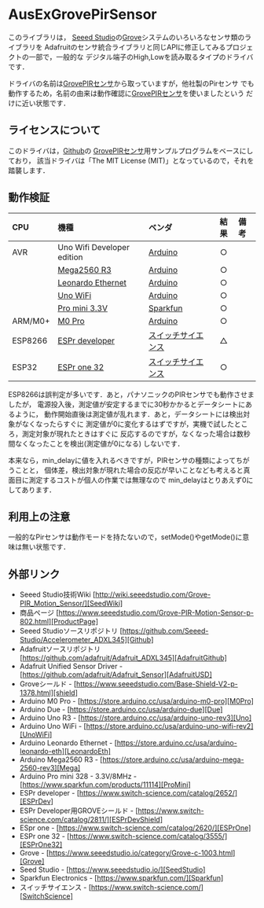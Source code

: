 # AusExGrovePirSensor

このライブラリは，
[Seeed Studio][SeedStudio]の[Grove][Grove]システムのいろいろなセンサ類のライブラリを
Adafruitのセンサ統合ライブラリと同じAPIに修正してみるプロジェクトの一部で，一般的な
デジタル端子のHigh,Lowを読み取るタイプのドライバです．

ドライバの名前は[GrovePIRセンサ][ProductPage]から取っていますが，他社製のPirセンサ
でも動作するため，名前の由来は動作確認に[GrovePIRセンサ][ProductPage]を使いましたという
だけに近い状態です．

## ライセンスについて

このドライバは，[Github][GitHub]の
[GrovePIRセンサ][ProductPage]用サンプルプログラムをベースにしており，
該当ドライバは「The MIT License (MIT)」となっているので，それを踏襲します．


## 動作検証

|CPU| 機種 |ベンダ| 結果 | 備考 |
| :--- | :--- | :--- | :---: | :--- |
|AVR| Uno Wifi Developer edition  |[Arduino][Arduino]| ○ |  |
|       | [Mega2560 R3][Mega] |[Arduino][Arduino] | ○ |  |
|       | [Leonardo Ethernet][LeonardoEth] |[Arduino][Arduino] | ○ | |
|       | [Uno WiFi][UnoWiFi] |[Arduino][Arduino] | ○ | |
|       | [Pro mini 3.3V][ProMini] | [Sparkfun][Sparkfun] | ○ | |
| ARM/M0+ | [M0 Pro][M0Pro] |[Arduino][Arduino]| ○ ||
|ESP8266| [ESPr developer][ESPrDev]| [スイッチサイエンス][SwitchScience]| △ | |
|ESP32 |[ESPr one 32][ESPrOne32] | [スイッチサイエンス][SwitchScience] | ○ |　|

ESP8266は誤判定が多いです．あと，パナソニックのPIRセンサでも動作させましたが，
電源投入後，測定値が安定するまでに30秒かかるとデータシートにあるように，
動作開始直後は測定値が乱れます．あと，データシートには検出対象がなくなったらすぐに
測定値が0に変化するはずですが，実機で試したところ，測定対象が現れたときはすぐに
反応するのですが，なくなった場合は数秒間なくなったことを検出(測定値が0になる)
しないです．

本来なら，min_delayに値を入れるべきですが，PIRセンサの種類によってちがうことと，
個体差，検出対象が現れた場合の反応が早いことなども考えると真面目に測定するコストが個人の作業では無理なので
min_delayはとりあえず0にしてあります．

## 利用上の注意
一般的なPirセンサは動作モードを持たないので，setMode()やgetMode()に意味は無い状態です．

## 外部リンク

- Seeed Studio技術Wiki [http://wiki.seeedstudio.com/Grove-PIR_Motion_Sensor/][SeedWiki]
- 商品ページ [https://www.seeedstudio.com/Grove-PIR-Motion-Sensor-p-802.html][ProductPage]
- Seeed Studioソースリポジトリ [https://github.com/Seeed-Studio/Accelerometer_ADXL345][Github]
- Adafruitソースリポジトリ [https://github.com/adafruit/Adafruit_ADXL345][AdafruitGithub]
- Adafruit Unified Sensor Driver - [https://github.com/adafruit/Adafruit_Sensor][AdafruitUSD]
- Groveシールド - [https://www.seeedstudio.com/Base-Shield-V2-p-1378.html][shield]
- Arduino M0 Pro - [https://store.arduino.cc/usa/arduino-m0-pro][M0Pro]
- Arduino Due - [https://store.arduino.cc/usa/arduino-due][Due]
- Arduino Uno R3 - [https://store.arduino.cc/usa/arduino-uno-rev3][Uno]
- Arduino Uno WiFi - [https://store.arduino.cc/usa/arduino-uno-wifi-rev2][UnoWiFi]
- Arduino Leonardo Ethernet - [https://store.arduino.cc/usa/arduino-leonardo-eth][LeonardoEth]
- Arduino Mega2560 R3 - [https://store.arduino.cc/usa/arduino-mega-2560-rev3][Mega]
- Arduino Pro mini 328 - 3.3V/8MHz - [https://www.sparkfun.com/products/11114][ProMini]
- ESPr developer - [https://www.switch-science.com/catalog/2652/][ESPrDev]
- ESPr Developer用GROVEシールド - [https://www.switch-science.com/catalog/2811/][ESPrDevShield]
- ESpr one - [https://www.switch-science.com/catalog/2620/][ESPrOne]
- ESPr one 32 - [https://www.switch-science.com/catalog/3555/][ESPrOne32]
- Grove - [https://www.seeedstudio.io/category/Grove-c-1003.html][Grove]
- Seed Studio - [https://www.seeedstudio.io/][SeedStudio]
- Sparkfun Electronics - [https://www.sparkfun.com/][Sparkfun]
- スイッチサイエンス - [https://www.switch-science.com/][SwitchScience]


[Grove]:https://www.seeedstudio.io/category/Grove-c-1003.html
[SeedStudio]:https://www.seeedstudio.io/
[Adafruit]:https://www.adafruit.com/
[ProductPage]:https://www.seeedstudio.com/Grove-PIR-Motion-Sensor.html
[SeedWiki]:http://wiki.seeedstudio.com/Grove-3-Axis_Digital_Accelerometer-16g/
[GitHub]:https://github.com/Seeed-Studio/PIR_Motion_Sensor
[AdafruitGithub]:https://github.com/adafruit/Adafruit_ADXL345
[AdafruitUSD]:https://github.com/adafruit/Adafruit_Sensor
[shield]:https://www.seeedstudio.com/Base-Shield-V2-p-1378.html
[M0Pro]:https://store.arduino.cc/usa/arduino-m0-pro
[Due]:https://store.arduino.cc/usa/arduino-due
[Uno]:https://store.arduino.cc/usa/arduino-uno-rev3
[UnoWiFi]:https://store.arduino.cc/usa/arduino-uno-wifi-rev2
[Mega]:https://store.arduino.cc/usa/arduino-mega-2560-rev3
[LeonardoEth]:https://store.arduino.cc/usa/arduino-leonardo-eth
[ProMini]:https://www.sparkfun.com/products/11114
[ESPrDev]:https://www.switch-science.com/catalog/2652/
[ESPrDevShield]:https://www.switch-science.com/catalog/2811
[ESPrOne]:https://www.switch-science.com/catalog/2620/
[ESPrOne32]:https://www.switch-science.com/catalog/3555/
[Grove]:https://www.seeedstudio.io/category/Grove-c-1003.html
[SeedStudio]:https://www.seeedstudio.io/
[Arduino]:http://https://www.arduino.cc/
[Sparkfun]:https://www.sparkfun.com/
[SwitchScience]:https://www.switch-science.com/